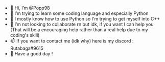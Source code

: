 - 👋 Hi, I’m @Popp98
- 👀 I’m trying to learn some coding language and especially Python
- 🌱 I mostly know how to use Python so I'm trying to get myself into C++
- 💞️ I’m not looking to collaborate rn but idk, if you want I can help you (That will be a encouraging help rather than a real help due to my coding's skill)
- 📫 If you want to contact me (idk why) here is my discord : Rutabaga#9615
- 🙂 Have a good day ! 
<!---
Popp98/Popp98 is a ✨ special ✨ repository because its `README.md` (this file) appears on your GitHub profile.
You can click the Preview link to take a look at your changes.
--->
